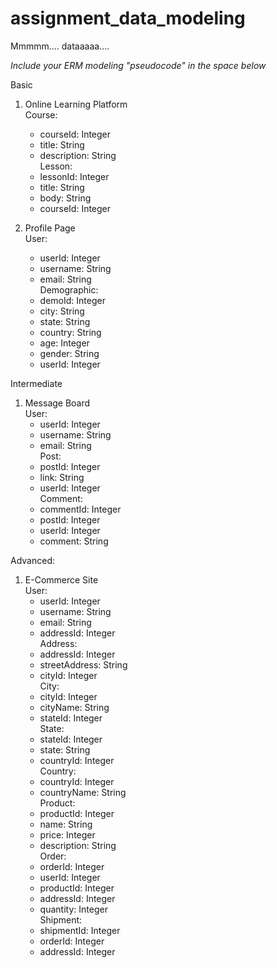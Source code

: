 # assignment_data_modeling
Mmmmm.... dataaaaa....

*Include your ERM modeling "pseudocode" in the space below*


Basic
  1. Online Learning Platform  
    Course:
      - courseId: Integer
      - title: String
      - description: String  
    Lesson:  
      - lessonId: Integer
      - title: String
      - body: String
      - courseId: Integer

  2. Profile Page  
    User:
      - userId: Integer
      - username: String
      - email: String  
    Demographic:  
      - demoId: Integer
      - city: String
      - state: String
      - country: String
      - age: Integer
      - gender: String
      - userId: Integer

Intermediate
  1. Message Board  
    User:  
      - userId: Integer
      - username: String
      - email: String  
    Post:  
      - postId: Integer
      - link: String
      - userId: Integer  
    Comment:  
      - commentId: Integer
      - postId: Integer
      - userId: Integer
      - comment: String

Advanced:
  1. E-Commerce Site  
    User:  
      - userId: Integer
      - username: String
      - email: String
      - addressId: Integer  
    Address:  
      - addressId: Integer
      - streetAddress: String
      - cityId: Integer  
    City:  
      - cityId: Integer
      - cityName: String
      - stateId: Integer  
    State:  
      - stateId: Integer
      - state: String
      - countryId: Integer  
    Country:  
      - countryId: Integer
      - countryName: String  
    Product:  
      - productId: Integer
      - name: String
      - price: Integer
      - description: String  
    Order:  
      - orderId: Integer
      - userId: Integer
      - productId: Integer
      - addressId: Integer
      - quantity: Integer  
    Shipment:  
      - shipmentId: Integer
      - orderId: Integer
      - addressId: Integer
